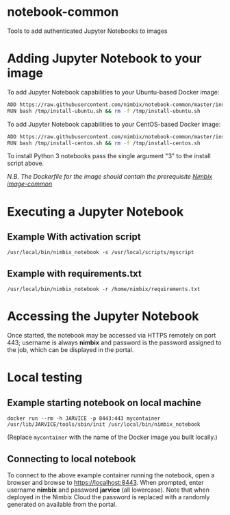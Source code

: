 # notebook-common
Tools to add authenticated Jupyter Notebooks to images

# Adding Jupyter Notebook to your image

 
To add Jupyter Notebook capabilities to your Ubuntu-based Docker image:

```bash
ADD https://raw.githubusercontent.com/nimbix/notebook-common/master/install-ubuntu.sh /tmp/install-ubuntu.sh
RUN bash /tmp/install-ubuntu.sh && rm -f /tmp/install-ubuntu.sh
```

To add Jupyter Notebook capabilities to your CentOS-based Docker image:

```bash
ADD https://raw.githubusercontent.com/nimbix/notebook-common/master/install-centos.sh /tmp/install-centos.sh
RUN bash /tmp/install-centos.sh && rm -f /tmp/install-centos.sh
```

To install Python 3 notebooks pass the single argument "3" to the install script above.


_N.B. The Dockerfile for the image should contain the prerequisite [Nimbix image-common](https://github.com/nimbix/image-common)_

# Executing a Jupyter Notebook

## Example With activation script

```
/usr/local/bin/nimbix_notebook -s /usr/local/scripts/myscript
```

## Example with requirements.txt

```
/usr/local/bin/nimbix_notebook -r /home/nimbix/requirements.txt
```

# Accessing the Jupyter Notebook
Once started, the notebook may be accessed via HTTPS remotely on port 443; username is always **nimbix** and password is the password assigned to the job, which can be displayed in the portal.

# Local testing

## Example starting notebook on local machine

```
docker run --rm -h JARVICE -p 8443:443 mycontainer /usr/lib/JARVICE/tools/sbin/init /usr/local/bin/nimbix_notebook
```

(Replace ```mycontainer``` with the name of the Docker image you built locally.)

## Connecting to local notebook
To connect to the above example container running the notebook, open a browser and browse to [https://localhost:8443](https://localhost:8443).  When prompted, enter username **nimbix** and password **jarvice** (all lowercase).  Note that when deployed in the Nimbix Cloud the password is replaced with a randomly generated on available from the portal.

